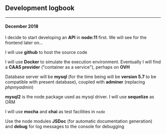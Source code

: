 ## Development logbook
***
#### December 2018
I decide to start developing an **API** in **node:11** first. We will see for the frontend later on...

I will use **github** to host the source code

I will use **Docker** to simulate the execution environment. Eventually I will find a **CAAS provider** ("container as a service"), perhaps on **OVH**

Database server will be **mysql** (for the time being will be **version 5.7** to be compatible with present database), coupled with **adminer** (replacing *phpmyadmin*)

**mysql2** is the node package used as mysql driver. I will use **sequelize** as ORM

I will use **mocha** and **chai** as test facilities in `node`

Use the node modules **JSDoc** (for automatic documentation generation) and **debug** for log messages to the console for debugging
